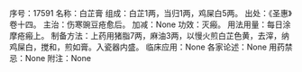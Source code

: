 序号：17591
名称：白芷膏
组成：白芷1两，当归1两，鸡屎白5两。
出处：《圣惠》卷十四。
主治：伤寒豌豆疮愈后。
加减：None
功效：灭瘢。
用法用量：每日涂摩疮瘢上。
制备方法：上药用猪脂7两，麻油3两，以慢火煎白芷色黄，去滓，纳鸡屎白，搅和，煎如膏。入瓷器内盛。
临床应用：None
各家论述：None
用药禁忌：None
附注：None
